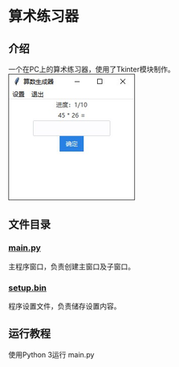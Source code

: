 # 算术练习器

## 介绍
一个在PC上的算术练习器，使用了Tkinter模块制作。
![](IMG.JPG)

## 文件目录

### [main.py](main.py)
主程序窗口，负责创建主窗口及子窗口。

### [setup.bin](setup.bin)
程序设置文件，负责储存设置内容。

## 运行教程
使用Python 3运行 main.py
